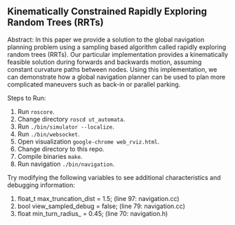 ## Kinematically Constrained Rapidly Exploring Random Trees (RRTs)

Abstract: In this paper we provide a solution to the global navigation planning problem using a sampling based algorithm called rapidly exploring random trees (RRTs). Our particular implementation provides a kinematically feasible solution during forwards and backwards motion, assuming constant curvature paths between nodes. Using this implementation, we can demonstrate how a global navigation planner can be used to plan more complicated maneuvers such as back-in or parallel parking.

Steps to Run:
1) Run `roscore`.
2) Change directory `roscd ut_automata`.
3) Run `./bin/simulator --localize`.
4) Run `./bin/websocket`.
5) Open visualization `google-chrome web_rviz.html`.
6) Change directory to this repo. 
7) Compile binaries `make`.
8) Run navigation `./bin/navigation`.

Try modifying the following variables to see additional characteristics and debugging information: 
1) float_t max_truncation_dist = 1.5; (line 97: navigation.cc)
2) bool view_sampled_debug = false; (line 79: navigation.cc)
3) float min_turn_radius_ = 0.45; (line 70: navigation.h)
